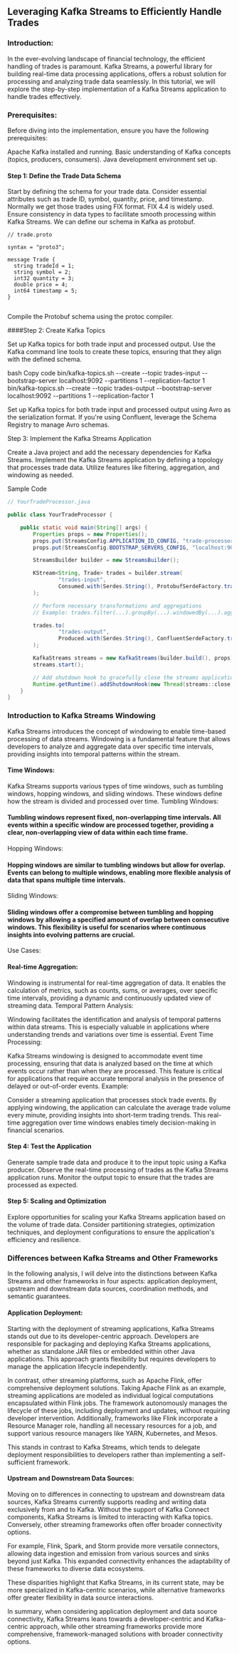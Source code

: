 ## Leveraging Kafka Streams to Efficiently Handle Trades


### Introduction:

In the ever-evolving landscape of financial technology, the efficient handling of trades is paramount. Kafka Streams, a powerful library for building real-time data processing applications, offers a robust solution for processing and analyzing trade data seamlessly. In this tutorial, we will explore the step-by-step implementation of a Kafka Streams application to handle trades effectively.

### Prerequisites:

Before diving into the implementation, ensure you have the following prerequisites:

Apache Kafka installed and running.
Basic understanding of Kafka concepts (topics, producers, consumers).
Java development environment set up.
#### Step 1: Define the Trade Data Schema

Start by defining the schema for your trade data. Consider essential attributes such as trade ID, symbol, quantity, price, and timestamp. Normally we get those trades using FIX format. FIX 4.4 is widely used. Ensure consistency in data types to facilitate smooth processing within Kafka Streams.  We can define our schema in Kafka as protobuf.
```
// trade.proto

syntax = "proto3";

message Trade {
  string tradeId = 1;
  string symbol = 2;
  int32 quantity = 3;
  double price = 4;
  int64 timestamp = 5;
}


```
Compile the Protobuf schema using the protoc compiler.

####Step 2: Create Kafka Topics

Set up Kafka topics for both trade input and processed output. Use the Kafka command line tools to create these topics, ensuring that they align with the defined schema.

bash
Copy code
bin/kafka-topics.sh --create --topic trades-input --bootstrap-server localhost:9092 --partitions 1 --replication-factor 1
bin/kafka-topics.sh --create --topic trades-output --bootstrap-server localhost:9092 --partitions 1 --replication-factor 1

Set up Kafka topics for both trade input and processed output using Avro as the serialization format. If you're using Confluent, leverage the Schema Registry to manage Avro schemas.

Step 3: Implement the Kafka Streams Application

Create a Java project and add the necessary dependencies for Kafka Streams. Implement the Kafka Streams application by defining a topology that processes trade data. Utilize features like filtering, aggregation, and windowing as needed.

Sample Code
```java
// YourTradeProcessor.java

public class YourTradeProcessor {

    public static void main(String[] args) {
        Properties props = new Properties();
        props.put(StreamsConfig.APPLICATION_ID_CONFIG, "trade-processor");
        props.put(StreamsConfig.BOOTSTRAP_SERVERS_CONFIG, "localhost:9092");

        StreamsBuilder builder = new StreamsBuilder();

        KStream<String, Trade> trades = builder.stream(
                "trades-input",
                Consumed.with(Serdes.String(), ProtobufSerdeFactory.tradeSerde())
        );

        // Perform necessary transformations and aggregations
        // Example: trades.filter(...).groupBy(...).windowedBy(...).aggregate(...)

        trades.to(
                "trades-output",
                Produced.with(Serdes.String(), ConfluentSerdeFactory.tradeSerde())
        );

        KafkaStreams streams = new KafkaStreams(builder.build(), props);
        streams.start();

        // Add shutdown hook to gracefully close the streams application
        Runtime.getRuntime().addShutdownHook(new Thread(streams::close));
    }
}

```


### Introduction to Kafka Streams Windowing

Kafka Streams introduces the concept of windowing to enable time-based processing of data streams. Windowing is a fundamental feature that allows developers to analyze and aggregate data over specific time intervals, providing insights into temporal patterns within the stream.


#### Time Windows:

Kafka Streams supports various types of time windows, such as tumbling windows, hopping windows, and sliding windows. These windows define how the stream is divided and processed over time.
Tumbling Windows:

#### Tumbling windows represent fixed, non-overlapping time intervals. All events within a specific window are processed together, providing a clear, non-overlapping view of data within each time frame.
Hopping Windows:

#### Hopping windows are similar to tumbling windows but allow for overlap. Events can belong to multiple windows, enabling more flexible analysis of data that spans multiple time intervals.
Sliding Windows:

#### Sliding windows offer a compromise between tumbling and hopping windows by allowing a specified amount of overlap between consecutive windows. This flexibility is useful for scenarios where continuous insights into evolving patterns are crucial.
Use Cases:

#### Real-time Aggregation:

Windowing is instrumental for real-time aggregation of data. It enables the calculation of metrics, such as counts, sums, or averages, over specific time intervals, providing a dynamic and continuously updated view of streaming data.
Temporal Pattern Analysis:

Windowing facilitates the identification and analysis of temporal patterns within data streams. This is especially valuable in applications where understanding trends and variations over time is essential.
Event Time Processing:

Kafka Streams windowing is designed to accommodate event time processing, ensuring that data is analyzed based on the time at which events occur rather than when they are processed. This feature is critical for applications that require accurate temporal analysis in the presence of delayed or out-of-order events.
Example:

Consider a streaming application that processes stock trade events. By applying windowing, the application can calculate the average trade volume every minute, providing insights into short-term trading trends. This real-time aggregation over time windows enables timely decision-making in financial scenarios.


#### Step 4: Test the Application

Generate sample trade data and produce it to the input topic using a Kafka producer. Observe the real-time processing of trades as the Kafka Streams application runs. Monitor the output topic to ensure that the trades are processed as expected.

#### Step 5: Scaling and Optimization

Explore opportunities for scaling your Kafka Streams application based on the volume of trade data. Consider partitioning strategies, optimization techniques, and deployment configurations to ensure the application's efficiency and resilience.


### Differences between Kafka Streams and Other Frameworks

In the following analysis, I will delve into the distinctions between Kafka Streams and other frameworks in four aspects: application deployment, upstream and downstream data sources, coordination methods, and semantic guarantees.

#### Application Deployment:

Starting with the deployment of streaming applications, Kafka Streams stands out due to its developer-centric approach. Developers are responsible for packaging and deploying Kafka Streams applications, whether as standalone JAR files or embedded within other Java applications. This approach grants flexibility but requires developers to manage the application lifecycle independently.

In contrast, other streaming platforms, such as Apache Flink, offer comprehensive deployment solutions. Taking Apache Flink as an example, streaming applications are modeled as individual logical computations encapsulated within Flink jobs. The framework autonomously manages the lifecycle of these jobs, including deployment and updates, without requiring developer intervention. Additionally, frameworks like Flink incorporate a Resource Manager role, handling all necessary resources for a job, and support various resource managers like YARN, Kubernetes, and Mesos.

This stands in contrast to Kafka Streams, which tends to delegate deployment responsibilities to developers rather than implementing a self-sufficient framework.

#### Upstream and Downstream Data Sources:

Moving on to differences in connecting to upstream and downstream data sources, Kafka Streams currently supports reading and writing data exclusively from and to Kafka. Without the support of Kafka Connect components, Kafka Streams is limited to interacting with Kafka topics. Conversely, other streaming frameworks often offer broader connectivity options.

For example, Flink, Spark, and Storm provide more versatile connectors, allowing data ingestion and emission from various sources and sinks beyond just Kafka. This expanded connectivity enhances the adaptability of these frameworks to diverse data ecosystems.

These disparities highlight that Kafka Streams, in its current state, may be more specialized in Kafka-centric scenarios, while alternative frameworks offer greater flexibility in data source interactions.

In summary, when considering application deployment and data source connectivity, Kafka Streams leans towards a developer-centric and Kafka-centric approach, while other streaming frameworks provide more comprehensive, framework-managed solutions with broader connectivity options.







